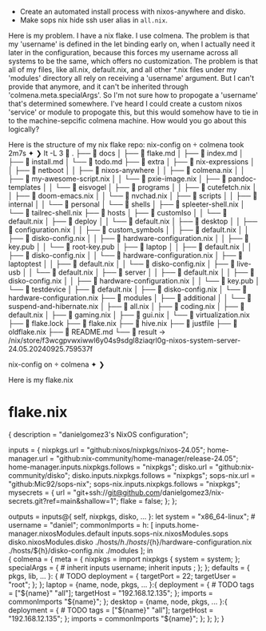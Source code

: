 - Create an automated install process with nixos-anywhere and disko.
- Make sops nix hide ssh user alias in `all.nix`.


Here is my problem. I have a nix flake. I use colmena. The problem is that my 'username' is defined in the let binding early on, when I actually need it later in the configuration, because this forces my username across all systems to be the same, which offers no customization.
The problem is that all of my files, like all.nix, default.nix, and all other *.nix files under my 'modules' directory all rely on receiving a 'username' argument. But I can't provide that anymore, and it can't be inherited through 'colmena.meta.specialArgs'. So I'm not sure how to propogate a 'username' that's determined somewhere. I've heard I could create a custom nixos 'service' or module to propogate this, but this would somehow have to tie in to the machine-sepcific colmena machine. How would you go about this logically? 

Here is the structure of my nix flake repo:
nix-config on  colmena took 2m7s
✦ ❯ lt -L 3
 .
├──  docs
│  ├──  flake.md
│  ├──  index.md
│  ├──  install.md
│  └──  todo.md
├──  extra
│  ├──  nix-expressions
│  │  ├──  netboot
│  │  ├──  nixos-anywhere
│  │  ├──  colmena.nix
│  │  ├──  my-awesome-script.nix
│  │  └──  pxie-image.nix
│  ├──  pandoc-templates
│  │  └──  eisvogel
│  ├──  programs
│  │  ├──  cutefetch.nix
│  │  ├──  doom-emacs.nix
│  │  └──  nvchad.nix
│  ├──  scripts
│  │  ├──  internal
│  │  └──  personal
│  └──  shells
│     ├──  spleeter-shell.nix
│     └──  tailrec-shell.nix
├──  hosts
│  ├──  customIso
│  │  └──  default.nix
│  ├──  deploy
│  │  └──  default.nix
│  ├──  desktop
│  │  ├──  configuration.nix
│  │  ├──  custom_symbols
│  │  ├──  default.nix
│  │  ├──  disko-config.nix
│  │  ├──  hardware-configuration.nix
│  │  ├── 󰷖 key.pub
│  │  └── 󰷖 root-key.pub
│  ├──  laptop
│  │  ├──  default.nix
│  │  ├──  disko-config.nix
│  │  └──  hardware-configuration.nix
│  ├──  laptoptest
│  │  ├──  default.nix
│  │  └──  disko-config.nix
│  ├──  live-usb
│  │  └──  default.nix
│  ├──  server
│  │  ├──  default.nix
│  │  ├──  disko-config.nix
│  │  ├──  hardware-configuration.nix
│  │  └── 󰷖 key.pub
│  └──  testdevice
│     ├──  default.nix
│     ├──  disko-config.nix
│     └──  hardware-configuration.nix
├──  modules
│  ├──  additional
│  │  └──  suspend-and-hibernate.nix
│  ├──  all.nix
│  ├──  coding.nix
│  ├──  default.nix
│  ├──  gaming.nix
│  ├──  gui.nix
│  └──  virtualization.nix
├──  flake.lock
├──  flake.nix
├──  hive.nix
├──  justfile
├──  oldflake.nix
├──  README.md
└──  result -> /nix/store/f3wcgpvwxiwwl6y04s9sdgl8ziaqrl0g-nixos-system-server-24.05.20240925.759537f

nix-config on  colmena
✦ ❯

Here is my flake.nix
# flake.nix
{
  description = "danielgomez3's NixOS configuration";

  inputs = {
    nixpkgs.url = "github:nixos/nixpkgs/nixos-24.05";
    home-manager.url = "github:nix-community/home-manager/release-24.05";
    home-manager.inputs.nixpkgs.follows = "nixpkgs";
    disko.url = "github:nix-community/disko";
    disko.inputs.nixpkgs.follows = "nixpkgs";
    sops-nix.url = "github:Mic92/sops-nix";
    sops-nix.inputs.nixpkgs.follows = "nixpkgs";
    mysecrets = {
      url = "git+ssh://git@github.com/danielgomez3/nix-secrets.git?ref=main&shallow=1";
      flake = false;
    };
  };

  outputs = inputs@{ self, nixpkgs, disko, ... }: 
    let 
      system = "x86_64-linux";
      # username = "daniel";
      commonImports = h: [
        inputs.home-manager.nixosModules.default
        inputs.sops-nix.nixosModules.sops
        disko.nixosModules.disko
        ./hosts/${h}
        ./hosts/${h}/hardware-configuration.nix
        ./hosts/${h}/disko-config.nix
        ./modules
      ];
    in  
    {
    colmena = {
      meta = {
        nixpkgs = import nixpkgs {
          system = system;
        };
        specialArgs = {
          # inherit inputs username;
          inherit inputs ;
        };
      };
      defaults = { pkgs, lib, ... }: 
      {
        # TODO
        deployment = {
          targetPort = 22;
          targetUser = "root";
        };
      };
      laptop = {name, node, pkgs, ... }:{
        deployment = {
          # TODO
          tags = ["${name}" "all"];
          targetHost = "192.168.12.135";
        };
        imports = commonImports "${name}";
      };
      desktop = {name, node, pkgs, ... }:{
        deployment = {
          # TODO
          tags = ["${name}" "all"];
          targetHost = "192.168.12.135";
        };
        imports = commonImports "${name}";
      };
    };
  };
}
